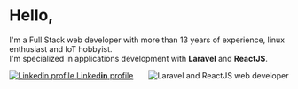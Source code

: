 # Hello,
<div>
    <p>
        I'm a Full Stack web developer with more than 13 years of experience, linux enthusiast and IoT hobbyist.<br />
        I'm specialized in applications development with <b>Laravel</b> and <b>ReactJS</b>.<br />
    </p>
    <img align="right" src="https://www.artizanatweb.ro/github/laravel_and_react_dev.png" alt="Laravel and ReactJS web developer" />
</div>
<div>
    <a href="https://www.linkedin.com/in/daniel-cana-3b313a43/" target="_blank" rel="noopener noreferrer">
        <img src="https://www.artizanatweb.ro/github/linkedin16px.png" alt="Linkedin profile">
    </a>
    <a href="https://www.linkedin.com/in/daniel-cana-3b313a43/" target="_blank" rel="noopener noreferrer" alt="Linkedin profile">Linked<b>in</b> profile</a>
</div>